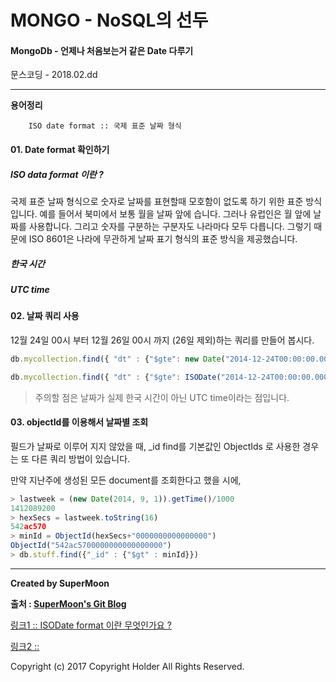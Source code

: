 # MONGO - NoSQL의 선두

#### MongoDb - 언제나 처음보는거 같은 Date 다루기

<div class="pull-right"> 문스코딩 - 2018.02.dd </div>

---

**용어정리**
```
    ISO date format :: 국제 표준 날짜 형식
```

#### 01. Date format 확인하기

##### ISO data format 이란 ?

국제 표준 날짜 형식으로 숫자로 날짜를 표현할때 모호함이 없도록 하기 위한 표준 방식입니다.
예를 들어서 북미에서 보통 월을 날짜 앞에 습니다. 그러나 유럽인은 월 앞에 날짜를 사용합니다. 그리고 숫자를 구분하는 구분자도 나라마다 모두 다릅니다.
그렇기 때문에 ISO 8601은 나라에 무관하게 날짜 표기 형식의 표준 방식을 제공했습니다.

##### 한국 시간

##### UTC time

#### 02. 날짜 쿼리 사용

12월 24일 00시 부터 12월 26일 00시 까지 (26일 제외)하는 쿼리를 만들어 봅시다.

```js
db.mycollection.find({ "dt" : {"$gte": new Date("2014-12-24T00:00:00.000Z"),"$lte": new Date("2014-12-26T00:00:00.000Z"))} })

db.mycollection.find({ "dt" : {"$gte": ISODate("2014-12-24T00:00:00.000Z"),"$lte": ISODate("2014-12-26T00:00:00.000Z"))} })
```

> 주의할 점은 날짜가 실제 한국 시간이 아닌 UTC time이라는 점입니다.

#### 03. objectId를 이용해서 날짜별 조회

필드가 날짜로 이루어 지지 않았을 때,
 \_id find를 기본값인 ObjectIds 로 사용한 경우는 또 다른 쿼리 방법이 있습니다.

만약 지난주에 생성된 모든 document를 조회한다고 했을 시에,

```js
> lastweek = (new Date(2014, 9, 1)).getTime()/1000
1412089200
> hexSecs = lastweek.toString(16)
542ac570
> minId = ObjectId(hexSecs+"0000000000000000")
ObjectId("542ac5700000000000000000")
> db.stuff.find({"_id" : {"$gt" : minId}})
```

---

**Created by SuperMoon**

**출처 : [SuperMoon's Git Blog](https://github.com/jm921106)**

[링크1 :: ISODate format 이란 무엇인가요 ? ](http://www.terms.co.kr/ISOdateformat.htm)

[링크2 :: ]()


Copyright (c) 2017 Copyright Holder All Rights Reserved.
